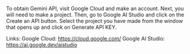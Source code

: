 To obtain Gemini API, visit Google Cloud and make an account. Next, you will need to make a project. Then, go to Google AI Studio and click on the Create an API button. Select the project you have made from the window that opens up and click on Generate API KEY.

Links: Google Cloud: https://cloud.google.com/ Google AI Studio: https://ai.google.dev/aistudio
